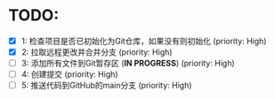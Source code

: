 # TODO:

- [x] 1: 检查项目是否已初始化为Git仓库，如果没有则初始化 (priority: High)
- [x] 2: 拉取远程更改并合并分支 (priority: High)
- [ ] 3: 添加所有文件到Git暂存区 (**IN PROGRESS**) (priority: High)
- [ ] 4: 创建提交 (priority: High)
- [ ] 5: 推送代码到GitHub的main分支 (priority: High)
